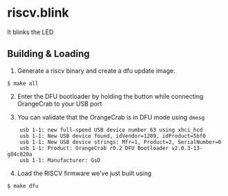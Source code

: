 # riscv.blink
It blinks the LED

## Building & Loading
1. Generate a riscv binary and create a dfu update image.
```console
$ make all
```

2. Enter the DFU bootloader by holding the button while connecting OrangeCrab to your USB port

3. You can validate that the OrangeCrab is in DFU mode using `dmesg`
```
    usb 1-1: new full-speed USB device number 63 using xhci_hcd
    usb 1-1: New USB device found, idVendor=1209, idProduct=5bf0
    usb 1-1: New USB device strings: Mfr=1, Product=2, SerialNumber=0
    usb 1-1: Product: OrangeCrab r0.2 DFU Bootloader v2.0.3-13-g84c820a
    usb 1-1: Manufacturer: GsD
```

4. Load the RISCV firmware we've just built using
```console
$ make dfu
```